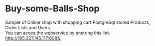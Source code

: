 # Buy-some-Balls-Shop
Sample of Online shop with shopping cart PostgreSql stored Products, Order Lists and Users.
<br/>You can acces the webservice by enetring this link <a href="http://165.227.145.117:8081/"> http://165.227.145.117:8081/ </a>
